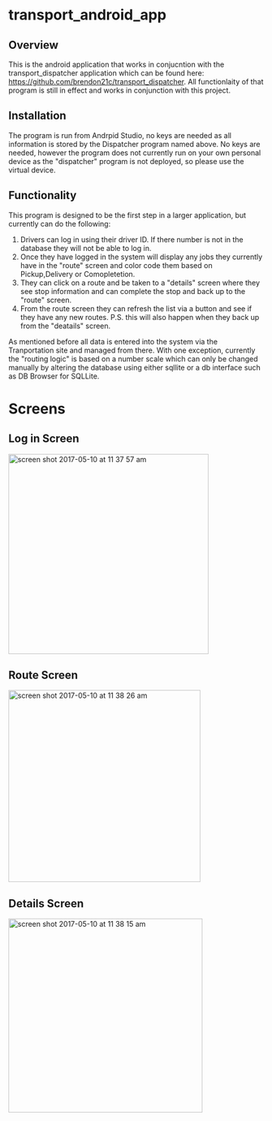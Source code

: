 # transport_android_app

## Overview

This is the android application that works in conjucntion with the transport_dispatcher application which can be found here: 
https://github.com/brendon21c/transport_dispatcher. All functionlaity of that program is still in effect and works in conjunction with this 
project. 

## Installation

The program is run from Andrpid Studio, no keys are needed as all information is stored by the Dispatcher program named above. No keys are needed, however the program does not currently run on your own personal device as the "dispatcher" program is not deployed, so please use
the virtual device.

## Functionality

This program is designed to be the first step in a larger application, but currently can do the following:

1. Drivers can log in using their driver ID. If there number is not in the database they will not be able to log in. 
2. Once they have logged in the system will display any jobs they currently have in the "route" screen and color code them based on Pickup,Delivery or Comopletetion.
3. They can click on a route and be taken to a "details" screen where they see stop information and can complete the stop and back up to the "route" screen.
4. From the route screen they can refresh the list via a button and see if they have any new routes. P.S. this will also happen when they back up from the "deatails" screen.

As mentioned before all data is entered into the system via the Tranportation site and managed from there. With one exception, currently the "routing logic" is based on a number scale which can only be changed manually by altering the database using either sqllite or a db interface such as DB Browser for SQLLite.

# Screens

## Log in Screen

<img width="394" alt="screen shot 2017-05-10 at 11 37 57 am" src="https://cloud.githubusercontent.com/assets/10622937/25910615/89d7dea8-3576-11e7-8680-f75cf2137c3b.png">

## Route Screen

<img width="378" alt="screen shot 2017-05-10 at 11 38 26 am" src="https://cloud.githubusercontent.com/assets/10622937/25910614/89cf1f98-3576-11e7-9bc0-0fe6eceaf920.png">

## Details Screen

<img width="382" alt="screen shot 2017-05-10 at 11 38 15 am" src="https://cloud.githubusercontent.com/assets/10622937/25910613/89ccc46e-3576-11e7-9fe2-2cfb6903f803.png">




